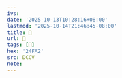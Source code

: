 ```yaml
---
ivs:
date: '2025-10-13T10:28:16+08:00'
lastmod: '2025-10-14T21:46:45-08:00'
title: 􄠯
url: 􄠯
tags: [𤾢]
hex: '24FA2'
src: DCCV
note:
---
```

